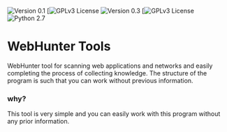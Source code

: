 ![Version 0.1](https://img.shields.io/badge/Version-0.3-green.svg)
[![GPLv3 License](https://img.shields.io/badge/License-GPLv3-red.svg)
![Version 0.3](https://img.shields.io/badge/Version-0.3-green.svg)
[![GPLv3 License](https://img.shields.io/badge/License-GPLv3-red.svg)
![Python 2.7](https://img.shields.io/badge/Python-2.7-green.svg)


WebHunter Tools
====

WebHunter tool for scanning web applications and networks and easily completing the process of collecting knowledge. The structure of the program is such that you can work without previous information.

### why?
This tool is very simple and you can easily work with this program without any prior information.
